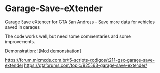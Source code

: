 # Garage-Save-eXtender
Garage Save eXtender for GTA San Andreas - Save more data for vehicles saved in garages

The code works well, but need some commentaries and some improvements.


Demonstration:
[![Mod demonstration]](https://www.youtube.com/watch?v=TscmWxlQ3Sg)

https://forum.mixmods.com.br/f5-scripts-codigos/t214-gsx-garage-save-extender
https://gtaforums.com/topic/925563-garage-save-extender/


